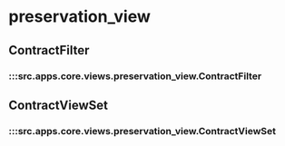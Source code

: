 # preservation_view

## ContractFilter

### :::src.apps.core.views.preservation_view.ContractFilter

## ContractViewSet

### :::src.apps.core.views.preservation_view.ContractViewSet

